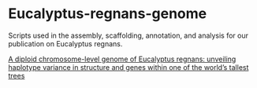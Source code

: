 # Eucalyptus-regnans-genome

Scripts used in the assembly, scaffolding, annotation, and analysis for our publication on Eucalyptus regnans.

[A diploid chromosome-level genome of Eucalyptus regnans: unveiling haplotype variance in structure and genes within one of the world’s tallest trees](https://www.biorxiv.org/content/10.1101/2024.06.29.600429v1)
